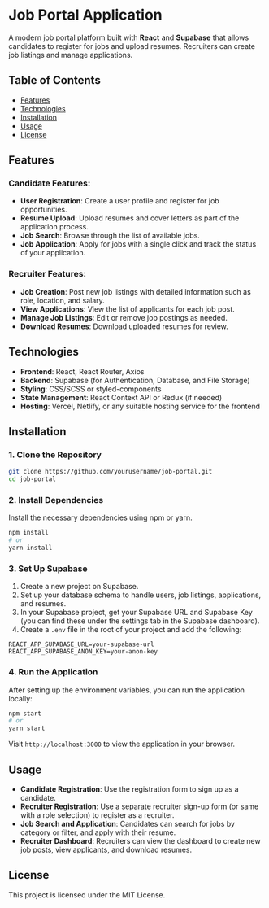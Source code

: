 
# Job Portal Application

A modern job portal platform built with **React** and **Supabase** that allows candidates to register for jobs and upload resumes. Recruiters can create job listings and manage applications.

## Table of Contents

- [Features](#features)
- [Technologies](#technologies)
- [Installation](#installation)
- [Usage](#usage)
- [License](#license)

## Features

### Candidate Features:
- **User Registration**: Create a user profile and register for job opportunities.
- **Resume Upload**: Upload resumes and cover letters as part of the application process.
- **Job Search**: Browse through the list of available jobs.
- **Job Application**: Apply for jobs with a single click and track the status of your application.

### Recruiter Features:
- **Job Creation**: Post new job listings with detailed information such as role, location, and salary.
- **View Applications**: View the list of applicants for each job post.
- **Manage Job Listings**: Edit or remove job postings as needed.
- **Download Resumes**: Download uploaded resumes for review.

## Technologies

- **Frontend**: React, React Router, Axios
- **Backend**: Supabase (for Authentication, Database, and File Storage)
- **Styling**: CSS/SCSS or styled-components
- **State Management**: React Context API or Redux (if needed)
- **Hosting**: Vercel, Netlify, or any suitable hosting service for the frontend

## Installation

### 1. Clone the Repository

```bash
git clone https://github.com/yourusername/job-portal.git
cd job-portal
```

### 2. Install Dependencies

Install the necessary dependencies using npm or yarn.

```bash
npm install
# or
yarn install
```

### 3. Set Up Supabase

1. Create a new project on Supabase.
2. Set up your database schema to handle users, job listings, applications, and resumes.
3. In your Supabase project, get your Supabase URL and Supabase Key (you can find these under the settings tab in the Supabase dashboard).
4. Create a `.env` file in the root of your project and add the following:

```env
REACT_APP_SUPABASE_URL=your-supabase-url
REACT_APP_SUPABASE_ANON_KEY=your-anon-key
```

### 4. Run the Application

After setting up the environment variables, you can run the application locally:

```bash
npm start
# or
yarn start
```

Visit `http://localhost:3000` to view the application in your browser.

## Usage

- **Candidate Registration**: Use the registration form to sign up as a candidate.
- **Recruiter Registration**: Use a separate recruiter sign-up form (or same with a role selection) to register as a recruiter.
- **Job Search and Application**: Candidates can search for jobs by category or filter, and apply with their resume.
- **Recruiter Dashboard**: Recruiters can view the dashboard to create new job posts, view applicants, and download resumes.

## License

This project is licensed under the MIT License.